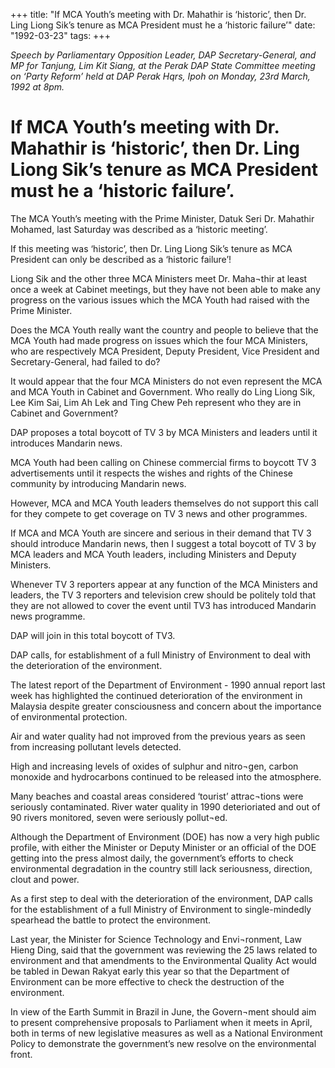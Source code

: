 +++ 
title: "If MCA Youth’s meeting with Dr. Mahathir is ‘historic’, then Dr. Ling Liong Sik’s tenure as MCA President must he a ‘historic failure’"
date: "1992-03-23"
tags:
+++

_Speech by Parliamentary Opposition Leader, DAP Secretary-General, and MP for Tanjung, Lim Kit Siang, at the Perak DAP State Committee meeting on ‘Party Reform’ held at DAP Perak Hqrs, Ipoh on Monday, 23rd March, 1992 at 8pm._

# If MCA Youth’s meeting with Dr. Mahathir is ‘historic’, then Dr. Ling Liong Sik’s tenure as MCA President must he a ‘historic failure’.

The MCA Youth’s meeting with the Prime Minister, Datuk Seri Dr. Mahathir Mohamed, last Saturday was described as a ‘historic meeting’.</u>

If this meeting was ‘historic’, then Dr. Ling Liong Sik’s tenure as MCA President can only be described as a ‘historic failure’!

Liong Sik and the other three MCA Ministers meet Dr. Maha¬thir at least once a week at Cabinet meetings, but they have not been able to make any progress on the various issues which the MCA Youth had raised with the Prime Minister.

Does the MCA Youth really want the country and people to believe that the MCA Youth had made progress on issues which the four MCA Ministers, who are respectively MCA President, Deputy President, Vice President and Secretary-General, had failed to do?

It would appear that the four MCA Ministers do not even represent the MCA and MCA Youth in 
Cabinet and Government. Who really do Ling Liong Sik, Lee Kim Sai, Lim Ah Lek and Ting Chew 
Peh represent who they are in Cabinet and Government?

DAP proposes a total boycott of TV 3 by MCA Ministers and leaders until it introduces Mandarin news.

MCA Youth had been calling on Chinese commercial firms to boycott TV 3 advertisements until it respects the wishes and rights of the Chinese community by introducing Mandarin news.

However, MCA and MCA Youth leaders themselves do not support this call for they compete to get coverage on TV 3 news and other programmes.

If MCA and MCA Youth are sincere and serious in their demand that TV 3 should introduce Mandarin news, then I suggest a total boycott of TV 3 by MCA leaders and MCA Youth leaders, including Ministers and Deputy Ministers.

Whenever TV 3 reporters appear at any function of the MCA Ministers and leaders, the TV 3 reporters and television crew should be politely told that they are not allowed to cover the event until TV3 has introduced Mandarin news programme.

DAP will join in this total boycott of TV3.

DAP calls, for establishment of a full Ministry of Environment to deal with the deterioration of the environment.

The latest report of the Department of Environment - 1990 annual report last week has highlighted the continued deterioration of the environment in Malaysia despite greater consciousness and concern about the importance of environmental protection.

Air and water quality had not improved from the previous years as seen from increasing pollutant levels detected.

High and increasing levels of oxides of sulphur and nitro¬gen, carbon monoxide and hydrocarbons continued to be released into the atmosphere.

Many beaches and coastal areas considered ‘tourist’ attrac¬tions were seriously contaminated. River water quality in 1990 deterioriated and out of 90 rivers monitored, seven were seriously pollut¬ed.

Although the Department of Environment (DOE) has now a very high public profile, with either the Minister or Deputy Minister or an official of the DOE getting into the press almost daily, the government’s efforts to check environmental degradation in the country still lack seriousness, direction,  clout and power.

As a first step to deal with the deterioration of the environment, DAP calls for the establishment of a 
full Ministry of Environment to single-mindedly spearhead the battle to protect the environment.

Last year, the Minister for Science Technology and Envi¬ronment, Law Hieng Ding, said that the government was reviewing the 25 laws related to environment and that amendments to the Environmental Quality Act would be tabled in Dewan Rakyat early this year so that the Department of Environment can be more effective to check the destruction of the environment.

In view of the Earth Summit in Brazil in June, the Govern¬ment should aim to present comprehensive proposals to Parliament when it meets in April, both in terms of new legislative measures as well as a National Environment Policy to demonstrate the government’s new resolve on the environmental front.
 
